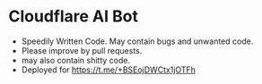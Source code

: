 # Cloudflare AI Bot

* Speedily Written Code. May contain bugs and unwanted code.
* Please improve by pull requests.
* may also contain shitty code.
* Deployed for https://t.me/+BSEojDWCtx1jOTFh
